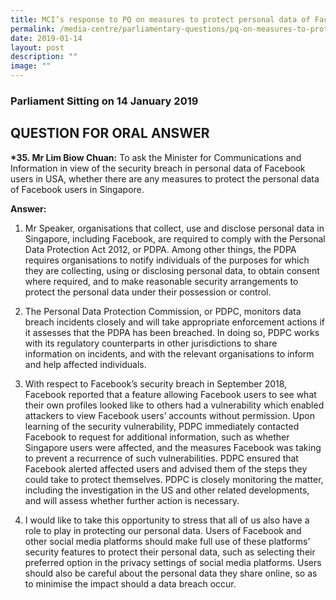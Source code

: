 ```yaml
---
title: MCI’s response to PQ on measures to protect personal data of Facebook users
permalink: /media-centre/parliamentary-questions/pq-on-measures-to-protect-personal-data-of-facebook-users/
date: 2019-01-14
layout: post
description: ""
image: ""
---
```

### Parliament Sitting on 14 January 2019

QUESTION FOR ORAL ANSWER
------------------------

**\*35. Mr Lim Biow Chuan:** To ask the Minister for Communications and Information in view of the security breach in personal data of Facebook users in USA, whether there are any measures to protect the personal data of Facebook users in Singapore.   
  
**Answer:**  
  
1. Mr Speaker, organisations that collect, use and disclose personal data in Singapore, including Facebook, are required to comply with the Personal Data Protection Act 2012, or PDPA. Among other things, the PDPA requires organisations to notify individuals of the purposes for which they are collecting, using or disclosing personal data, to obtain consent where required, and to make reasonable security arrangements to protect the personal data under their possession or control.   
  
2. The Personal Data Protection Commission, or PDPC, monitors data breach incidents closely and will take appropriate enforcement actions if it assesses that the PDPA has been breached. In doing so, PDPC works with its regulatory counterparts in other jurisdictions to share information on incidents, and with the relevant organisations to inform and help affected individuals.   
  
3. With respect to Facebook’s security breach in September 2018, Facebook reported that a feature allowing Facebook users to see what their own profiles looked like to others had a vulnerability which enabled attackers to view Facebook users’ accounts without permission. Upon learning of the security vulnerability, PDPC immediately contacted Facebook to request for additional information, such as whether Singapore users were affected, and the measures Facebook was taking to prevent a recurrence of such vulnerabilities. PDPC ensured that Facebook alerted affected users and advised them of the steps they could take to protect themselves. PDPC is closely monitoring the matter, including the investigation in the US and other related developments, and will assess whether further action is necessary.   
  
4. I would like to take this opportunity to stress that all of us also have a role to play in protecting our personal data. Users of Facebook and other social media platforms should make full use of these platforms’ security features to protect their personal data, such as selecting their preferred option in the privacy settings of social media platforms. Users should also be careful about the personal data they share online, so as to minimise the impact should a data breach occur.
